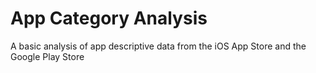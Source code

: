 # App Category Analysis
A basic analysis of app descriptive data from the iOS App Store and the Google Play Store
